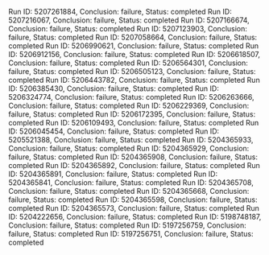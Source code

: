 Run ID: 5207261884, Conclusion: failure, Status: completed
Run ID: 5207216067, Conclusion: failure, Status: completed
Run ID: 5207166674, Conclusion: failure, Status: completed
Run ID: 5207123903, Conclusion: failure, Status: completed
Run ID: 5207058664, Conclusion: failure, Status: completed
Run ID: 5206990621, Conclusion: failure, Status: completed
Run ID: 5206912156, Conclusion: failure, Status: completed
Run ID: 5206618507, Conclusion: failure, Status: completed
Run ID: 5206564301, Conclusion: failure, Status: completed
Run ID: 5206505123, Conclusion: failure, Status: completed
Run ID: 5206443782, Conclusion: failure, Status: completed
Run ID: 5206385430, Conclusion: failure, Status: completed
Run ID: 5206324774, Conclusion: failure, Status: completed
Run ID: 5206263666, Conclusion: failure, Status: completed
Run ID: 5206229369, Conclusion: failure, Status: completed
Run ID: 5206172395, Conclusion: failure, Status: completed
Run ID: 5206109493, Conclusion: failure, Status: completed
Run ID: 5206045454, Conclusion: failure, Status: completed
Run ID: 5205521388, Conclusion: failure, Status: completed
Run ID: 5204365933, Conclusion: failure, Status: completed
Run ID: 5204365929, Conclusion: failure, Status: completed
Run ID: 5204365908, Conclusion: failure, Status: completed
Run ID: 5204365892, Conclusion: failure, Status: completed
Run ID: 5204365891, Conclusion: failure, Status: completed
Run ID: 5204365841, Conclusion: failure, Status: completed
Run ID: 5204365708, Conclusion: failure, Status: completed
Run ID: 5204365668, Conclusion: failure, Status: completed
Run ID: 5204365598, Conclusion: failure, Status: completed
Run ID: 5204365573, Conclusion: failure, Status: completed
Run ID: 5204222656, Conclusion: failure, Status: completed
Run ID: 5198748187, Conclusion: failure, Status: completed
Run ID: 5197256759, Conclusion: failure, Status: completed
Run ID: 5197256751, Conclusion: failure, Status: completed
